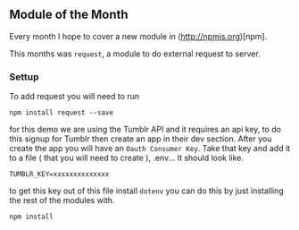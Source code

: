 ## Module of the Month

Every month I hope to cover a new module in (http://npmjs.org)[npm].

This months was `request`, a module to do external request to server.

### Settup

To add request you will need to run

```
npm install request --save
```

for this demo we are using the Tumblr API and it requires an api key, to do this signup for Tumblr then create an app in their dev section. After you create the app you will have an `Oauth Consumer Key`. Take that key and add it to a file ( that you will need to create ), .env... It should look like.

```
TUMBLR_KEY=xxxxxxxxxxxxxx
``` 
to get this key out of this file install `dotenv` you can do this by just installing the rest of the modules with.

```
npm install
```